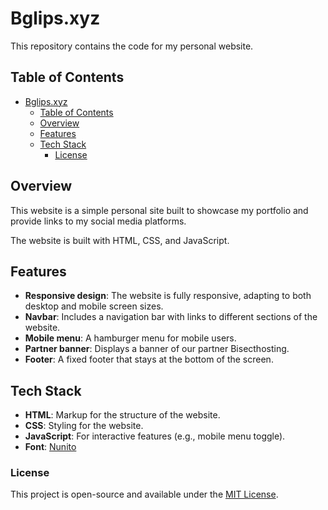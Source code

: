 # Bglips.xyz

This repository contains the code for my personal website.

## Table of Contents

- [Bglips.xyz](#bglips.xyz)
  - [Table of Contents](#table-of-contents)
  - [Overview](#overview)
  - [Features](#features)
  - [Tech Stack](#tech-stack)
    - [License](#license)

## Overview

This website is a simple personal site built to showcase my portfolio and provide links to my social media platforms.

The website is built with HTML, CSS, and JavaScript.

## Features

- **Responsive design**: The website is fully responsive, adapting to both desktop and mobile screen sizes.
- **Navbar**: Includes a navigation bar with links to different sections of the website.
- **Mobile menu**: A hamburger menu for mobile users.
- **Partner banner**: Displays a banner of our partner Bisecthosting.
- **Footer**: A fixed footer that stays at the bottom of the screen.

## Tech Stack

- **HTML**: Markup for the structure of the website.
- **CSS**: Styling for the website.
- **JavaScript**: For interactive features (e.g., mobile menu toggle).
- **Font**: [Nunito](https://fonts.google.com/specimen/Nunito)

### License

This project is open-source and available under the [MIT License](https://mit-license.org/).
